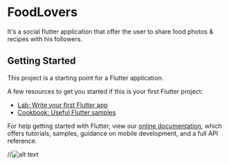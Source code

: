 # FoodLovers

It's a social flutter application that offer the user to share food photos & recipes with his followers.

## Getting Started

This project is a starting point for a Flutter application.

A few resources to get you started if this is your first Flutter project:

- [Lab: Write your first Flutter app](https://flutter.dev/docs/get-started/codelab)
- [Cookbook: Useful Flutter samples](https://flutter.dev/docs/cookbook)

For help getting started with Flutter, view our
[online documentation](https://flutter.dev/docs), which offers tutorials,
samples, guidance on mobile development, and a full API reference.

//![alt text](https://github.com/[username]/[reponame]/blob/[branch]/image.jpg?raw=true)
